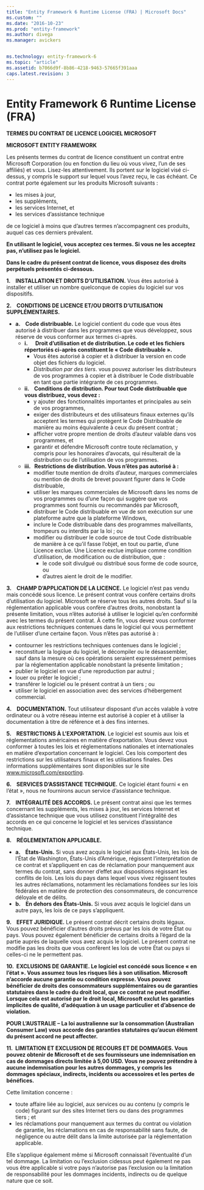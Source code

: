 ```yaml
---
title: "Entity Framework 6 Runtime License (FRA) | Microsoft Docs"
ms.custom: ""
ms.date: "2016-10-23"
ms.prod: "entity-framework"
ms.author: divega
ms.manager: avickers


ms.technology: entity-framework-6
ms.topic: "article"
ms.assetid: b7066d9f-8b86-4218-9463-57665f391aaa
caps.latest.revision: 3
---
```

# Entity Framework 6 Runtime License (FRA)
**TERMES DU CONTRAT DE LICENCE LOGICIEL MICROSOFT**

**MICROSOFT ENTITY FRAMEWORK**

Les présents termes du contrat de licence constituent un contrat entre Microsoft Corporation (ou en fonction du lieu où vous vivez, l’un de ses affiliés) et vous. Lisez-les attentivement. Ils portent sur le logiciel visé ci-dessus, y compris le support sur lequel vous l’avez reçu, le cas échéant. Ce contrat porte également sur les produits Microsoft suivants :

-   les mises à jour,
-   les suppléments,
-   les services Internet, et
-   les services d’assistance technique

de ce logiciel à moins que d’autres termes n’accompagnent ces produits, auquel cas ces derniers prévalent.

**En utilisant le logiciel, vous acceptez ces termes. Si vous ne les acceptez pas, n’utilisez pas le logiciel.**

**Dans le cadre du présent contrat de licence, vous disposez des droits perpétuels présentés ci-dessous.**

**1.    INSTALLATION ET DROITS D’UTILISATION.** Vous êtes autorisé à installer et utiliser un nombre quelconque de copies du logiciel sur vos dispositifs.

**2.    CONDITIONS DE LICENCE ET/OU DROITS D’UTILISATION SUPPLÉMENTAIRES.**

-   **a.    Code distribuable.** Le logiciel contient du code que vous êtes autorisé à distribuer dans les programmes que vous développez, sous réserve de vous conformer aux termes ci-après.
    -   **i.      Droit d’utilisation et de distribution. Le code et les fichiers répertoriés ci-après constituent le « Code distribuable ».**
        -   Vous êtes autorisé à copier et à distribuer la version en code objet des fichiers du logiciel.
        -   *Distribution par des tiers*. vous pouvez autoriser les distributeurs de vos programmes à copier et à distribuer le Code distribuable en tant que partie intégrante de ces programmes.
    -   **ii.    Conditions de distribution. Pour tout Code distribuable que vous distribuez, vous devez :**
        -   y ajouter des fonctionnalités importantes et principales au sein de vos programmes,
        -   exiger des distributeurs et des utilisateurs finaux externes qu’ils acceptent les termes qui protègent le Code Distribuable de manière au moins équivalente à ceux du présent contrat ;
        -   afficher votre propre mention de droits d’auteur valable dans vos programmes, et
        -   garantir et défendre Microsoft contre toute réclamation, y compris pour les honoraires d’avocats, qui résulterait de la distribution ou de l’utilisation de vos programmes.
    -   **iii.   Restrictions de distribution. Vous n’êtes pas autorisé à :**
        -   modifier toute mention de droits d’auteur, marques commerciales ou mention de droits de brevet pouvant figurer dans le Code distribuable,
        -   utiliser les marques commerciales de Microsoft dans les noms de vos programmes ou d’une façon qui suggère que vos programmes sont fournis ou recommandés par Microsoft,
        -   distribuer le Code distribuable en vue de son exécution sur une plateforme autre que la plateforme Windows,
        -   inclure le Code distribuable dans des programmes malveillants, trompeurs ou interdits par la loi ; ou
        -   modifier ou distribuer le code source de tout Code distribuable de manière à ce qu’il fasse l’objet, en tout ou partie, d’une Licence exclue. Une Licence exclue implique comme condition d’utilisation, de modification ou de distribution, que :
            -   le code soit divulgué ou distribué sous forme de code source, ou
            -   d’autres aient le droit de le modifier.

**3.    CHAMP D’APPLICATION DE LA LICENCE.** Le logiciel n’est pas vendu mais concédé sous licence. Le présent contrat vous confère certains droits d’utilisation du logiciel. Microsoft se réserve tous les autres droits. Sauf si la réglementation applicable vous confère d’autres droits, nonobstant la présente limitation, vous n’êtes autorisé à utiliser le logiciel qu’en conformité avec les termes du présent contrat. À cette fin, vous devez vous conformer aux restrictions techniques contenues dans le logiciel qui vous permettent de l’utiliser d’une certaine façon. Vous n’êtes pas autorisé à :

-   contourner les restrictions techniques contenues dans le logiciel ;
-   reconstituer la logique du logiciel, le décompiler ou le désassembler, sauf dans la mesure où ces opérations seraient expressément permises par la réglementation applicable nonobstant la présente limitation ;
-   publier le logiciel en vue d’une reproduction par autrui ;
-   louer ou prêter le logiciel ;
-   transférer le logiciel ou le présent contrat à un tiers ; ou
-   utiliser le logiciel en association avec des services d’hébergement commercial.

**4.    DOCUMENTATION.** Tout utilisateur disposant d’un accès valable à votre ordinateur ou à votre réseau interne est autorisé à copier et à utiliser la documentation à titre de référence et à des fins internes.

**5.    RESTRICTIONS À L’EXPORTATION.** Le logiciel est soumis aux lois et réglementations américaines en matière d’exportation. Vous devez vous conformer à toutes les lois et réglementations nationales et internationales en matière d’exportation concernant le logiciel. Ces lois comportent des restrictions sur les utilisateurs finaux et les utilisations finales. Des informations supplémentaires sont disponibles sur le site www.microsoft.com/exporting.

**6.    SERVICES D’ASSISTANCE TECHNIQUE.** Ce logiciel étant fourni « en l’état », nous ne fournirons aucun service d’assistance technique.

**7.    INTÉGRALITÉ DES ACCORDS.** Le présent contrat ainsi que les termes concernant les suppléments, les mises à jour, les services Internet et d’assistance technique que vous utilisez constituent l’intégralité des accords en ce qui concerne le logiciel et les services d’assistance technique.

**8.    RÉGLEMENTATION APPLICABLE.**

-   **a.    États-Unis.** Si vous avez acquis le logiciel aux États-Unis, les lois de l’État de Washington, États-Unis d’Amérique, régissent l’interprétation de ce contrat et s’appliquent en cas de réclamation pour manquement aux termes du contrat, sans donner d’effet aux dispositions régissant les conflits de lois. Les lois du pays dans lequel vous vivez régissent toutes les autres réclamations, notamment les réclamations fondées sur les lois fédérales en matière de protection des consommateurs, de concurrence déloyale et de délits.
-   **b.    En dehors des États-Unis.** Si vous avez acquis le logiciel dans un autre pays, les lois de ce pays s’appliquent.

**9.    EFFET JURIDIQUE.** Le présent contrat décrit certains droits légaux. Vous pouvez bénéficier d’autres droits prévus par les lois de votre État ou pays. Vous pouvez également bénéficier de certains droits à l’égard de la partie auprès de laquelle vous avez acquis le logiciel. Le présent contrat ne modifie pas les droits que vous confèrent les lois de votre État ou pays si celles-ci ne le permettent pas.

**10.  EXCLUSIONS DE GARANTIE. Le logiciel est concédé sous licence « en l’état ». Vous assumez tous les risques liés à son utilisation. Microsoft n’accorde aucune garantie ou condition expresse. Vous pouvez bénéficier de droits des consommateurs supplémentaires ou de garanties statutaires dans le cadre du droit local, que ce contrat ne peut modifier. Lorsque cela est autorisé par le droit local, Microsoft exclut les garanties implicites de qualité, d’adéquation à un usage particulier et d’absence de violation.**

**POUR L’AUSTRALIE – La loi australienne sur la consommation (Australian Consumer Law) vous accorde des garanties statutaires qu’aucun élément du présent accord ne peut affecter.**

**11.  LIMITATION ET EXCLUSION DE RECOURS ET DE DOMMAGES. Vous pouvez obtenir de Microsoft et de ses fournisseurs une indemnisation en cas de dommages directs limitée à 5,00 USD. Vous ne pouvez prétendre à aucune indemnisation pour les autres dommages, y compris les dommages spéciaux, indirects, incidents ou accessoires et les pertes de bénéfices.**

Cette limitation concerne :

-   toute affaire liée au logiciel, aux services ou au contenu (y compris le code) figurant sur des sites Internet tiers ou dans des programmes tiers ; et
-   les réclamations pour manquement aux termes du contrat ou violation de garantie, les réclamations en cas de responsabilité sans faute, de négligence ou autre délit dans la limite autorisée par la réglementation applicable.

Elle s’applique également même si Microsoft connaissait l’éventualité d’un tel dommage. La limitation ou l’exclusion ci­dessus peut également ne pas vous être applicable si votre pays n’autorise pas l’exclusion ou la limitation de responsabilité pour les dommages incidents, indirects ou de quelque nature que ce soit.
